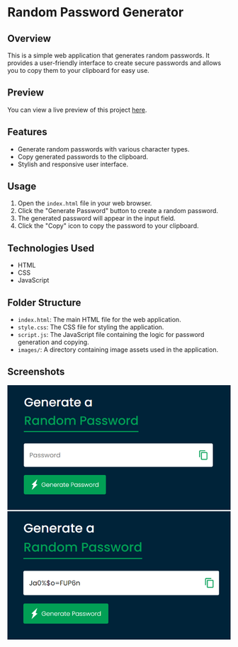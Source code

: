 # Random Password Generator

## Overview

This is a simple web application that generates random passwords. It provides a user-friendly interface to create secure passwords and allows you to copy them to your clipboard for easy use.

## Preview

You can view a live preview of this project [here](https://sufianadnan.github.io/PasswordGenerator/).

## Features

- Generate random passwords with various character types.
- Copy generated passwords to the clipboard.
- Stylish and responsive user interface.

## Usage

1. Open the `index.html` file in your web browser.
2. Click the "Generate Password" button to create a random password.
3. The generated password will appear in the input field.
4. Click the "Copy" icon to copy the password to your clipboard.

## Technologies Used

- HTML
- CSS
- JavaScript

## Folder Structure

- `index.html`: The main HTML file for the web application.
- `style.css`: The CSS file for styling the application.
- `script.js`: The JavaScript file containing the logic for password generation and copying.
- `images/`: A directory containing image assets used in the application.

## Screenshots

![Screenshot 1](screenshots/screenshot1.png)
![Screenshot 2](screenshots/screenshot2.png)
